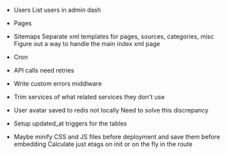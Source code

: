 
* Users
  List users in admin dash

* Pages

* Sitemaps
  Separate xml templates for pages, sources, categories, misc
  Figure out a way to handle the main index xml page

* Cron

* API calls need retries
* Write custom errors middlware
* Trim services of what related services they don't use

* User avatar saved to redis not locally
  Need to solve this discrepancy

* Setup updated_at triggers for the tables
* Maybe minify CSS and JS files before deployment and save them before embedding
  Calculate just etags on init or on the fly in the route
